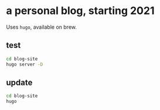 # a personal blog, starting 2021

Uses `hugo`, available on brew.

## test

```bash
cd blog-site
hugo server -D
```

## update

```bash
cd blog-site
hugo
```

